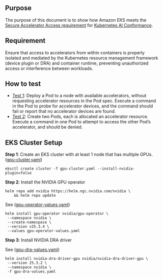 ## Purpose
The purpose of this document is to show how Amazon EKS meets the [Secure Accelerator Access requirement](https://github.com/cncf/ai-conformance/blob/main/docs/AIConformance-1.34.yaml#L65) for [Kubernetes
AI Conformance](https://github.com/cncf/ai-conformance/tree/main).

## Requirement
Ensure that access to accelerators from within containers is properly isolated and mediated by the
Kubernetes resource management framework (device plugin or DRA) and container runtime, preventing unauthorized access
or interference between workloads.

## How to test
- [Test 1](./EKS-Conformance-Test-1.md): Deploy a Pod to a node with available accelerators, without requesting accelerator resources in the Pod spec.
Execute a command in the Pod to probe for accelerator devices, and the command should fail or report that no accelerator
devices are found.
- [Test 2](./EKS-Conformance-Test-2.md): Create two Pods, each is allocated an accelerator resource. Execute a command in one Pod to attempt to access
the other Pod’s accelerator, and should be denied.

## EKS Cluster Setup

**Step 1**: Create an EKS cluster with at least 1 node that has multiple GPUs. ([gpu-cluster.yaml](./gpu-cluster.yaml))

```
eksctl create cluster -f gpu-cluster.yaml --install-nvidia-plugin=false
```

**Step 2**: Install the NVIDIA GPU operator

```
helm repo add nvidia https://helm.ngc.nvidia.com/nvidia \
    && helm repo update
```
See ([gpu-operator-values.yaml](./gpu-operator-values.yaml))
```
helm install gpu-operator nvidia/gpu-operator \
 --namespace nvidia \
 --create-namespace \
 --version v25.3.4 \
 --values gpu-operator-values.yaml
```

**Step 3**: Install NVIDIA DRA driver

See ([gpu-dra-values.yaml](./gpu-dra-values.yaml))
```
helm install nvidia-dra-driver-gpu nvidia/nvidia-dra-driver-gpu \
 --version 25.3.2 \
 --namespace nvidia \
 -f gpu-dra-values.yaml
```
